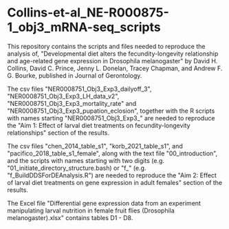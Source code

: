 # Collins-et-al_NE-R000875-1_obj3_mRNA-seq_scripts
This repository contains the scripts and files needed to reproduce the analysis of, "Developmental diet alters the fecundity-longevity relationship and age-related gene expression in Drosophila melanogaster" by David H. Collins, David C. Prince, Jenny L. Donelan, Tracey Chapman, and Andrew F. G. Bourke, published in Journal of Gerontology.

The csv files "NER0008751_Obj3_Exp3_dailyoff_3", "NER0008751_Obj3_Exp3_LH_data_v2", "NER0008751_Obj3_Exp3_mortality_rate" and "NER0008751_Obj3_Exp3_pupation_eclosion", together with the R scripts with names starting "NER0008751_Obj3_Exp3_" are needed to reproduce the "Aim 1: Effect of larval diet treatments on fecundity-longevity relationships" section of the results.

The csv files "chen_2014_table_s1", "korb_2021_table_s1",  and "pacifico_2018_table_s1_female", along with the text file "00_introduction", and the scripts with names starting with two digits (e.g. "01_initiate_directory_structure.bash) or "f_" (e.g. "f_BuildDDSForDEAnalysis.R") are needed to reproduce the "Aim 2: Effect of larval diet treatments on gene expression in adult females" section of the results.

The Excel file "Differential gene expression data from an experiment manipulating larval nutrition in female fruit flies (Drosophila melanogaster).xlsx" contains tables D1 - D8.
